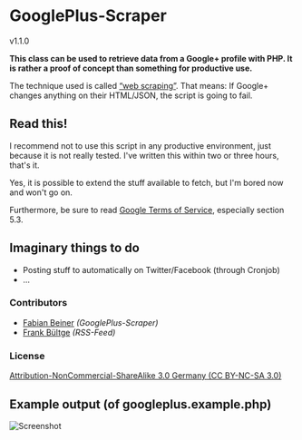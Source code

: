 # GooglePlus-Scraper
v1.1.0

**This class can be used to retrieve data from a Google+ profile with PHP. It is rather a proof of concept than something for productive use.**

The technique used is called [“web scraping”](http://en.wikipedia.org/wiki/Web_scraping "Web scraping"). That means: If Google+ changes anything on their HTML/JSON, the script is going to fail.

## Read this!

I recommend not to use this script in any productive environment, just because it is not really tested. I've written this within two or three hours, that's it.

Yes, it is possible to extend the stuff available to fetch, but I'm bored now and won't go on.

Furthermore, be sure to read [Google Terms of Service](http://www.google.com/accounts/TOS), especially section 5.3.

## Imaginary things to do
* Posting stuff to automatically on Twitter/Facebook (through Cronjob)
* …

### Contributors
* [Fabian Beiner](http://wwww.twitter.com/FabianBeiner) *(GooglePlus-Scraper)*
* [Frank Bültge](http://twitter.com//bueltge) *(RSS-Feed)*

### License

[Attribution-NonCommercial-ShareAlike 3.0 Germany (CC BY-NC-SA 3.0) ](http://creativecommons.org/licenses/by-nc-sa/3.0/de/deed.en)

## Example output (of googleplus.example.php)

![Screenshot](http://i55.tinypic.com/2wrq5bo.jpg "Screenshot of googleplus.example.php output")
